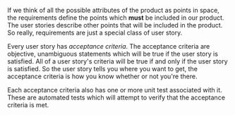 
If we think of all the possible attributes of the product as points in space,
the requirements define the points which **must** be included in our product.
The user stories describe other points that will be included in the product.
So really, requirements are just a special class of user story.

Every user story has _acceptance criteria_. The acceptance criteria are
objective, unambiguous statements which will be true if the user story is
satisfied. All of a user story's criteria will be true if and only if the
user story is satisfied. So the user story tells you where
you want to get, the acceptance criteria is how you know whether or not you're
there.

Each acceptance criteria also has one or more unit test associated with it.
These are automated tests which will attempt to verify that the acceptance
criteria is met.

